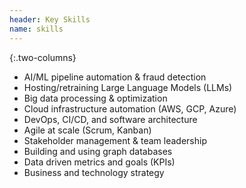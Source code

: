 ```yaml
---
header: Key Skills
name: skills
---
```

{:.two-columns}
*   AI/ML pipeline automation & fraud detection
*   Hosting/retraining Large Language Models (LLMs)
*   Big data processing & optimization
*   Cloud infrastructure automation (AWS, GCP, Azure)
*   DevOps, CI/CD, and software architecture
*   Agile at scale (Scrum, Kanban)
*   Stakeholder management & team leadership
*   Building and using graph databases
*   Data driven metrics and goals (KPIs)
*   Business and technology strategy
